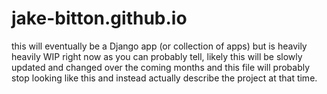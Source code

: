 # jake-bitton.github.io
this will eventually be a Django app (or collection of apps) but is heavily heavily WIP right now as you can probably tell, likely this will be slowly updated and changed over the coming months and this file will probably stop looking like this and instead actually describe the project at that time.

